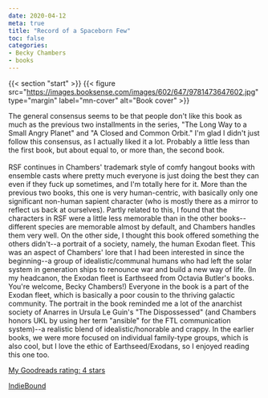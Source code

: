 ```yaml
---
date: 2020-04-12
meta: true
title: "Record of a Spaceborn Few"
toc: false
categories:
- Becky Chambers
- books
---
```


{{< section "start" >}}
{{< figure src="https://images.booksense.com/images/602/647/9781473647602.jpg" type="margin" label="mn-cover" alt="Book cover" >}}

The general consensus seems to be that people don't like this book as much as the previous two installments in the series, "The Long Way to a Small Angry Planet" and "A Closed and Common Orbit." I'm glad I didn't just follow this consensus, as I actually liked it a lot. Probably a little less than the first book, but about equal to, or more than, the second book.<br /><br />RSF continues in Chambers' trademark style of comfy hangout books with ensemble casts where pretty much everyone is just doing the best they can even if they fuck up sometimes, and I'm totally here for it. More than the previous two books, this one is very human-centric, with basically only one significant non-human sapient character (who is mostly there as a mirror to reflect us back at ourselves). Partly related to this, I found that the characters in RSF were a little less memorable than in the other books--different species are memorable almost by default, and Chambers handles them very well. On the other side, I thought this book offered something the others didn't--a portrait of a society, namely, the human Exodan fleet. This was an aspect of Chambers' lore that I had been interested in since the beginning--a group of idealistic/communal humans who had left the solar system in generation ships to renounce war and build a new way of life. (In my headcanon, the Exodan fleet is Earthseed from Octavia Butler's books. You're welcome, Becky Chambers!) Everyone in the book is a part of the Exodan fleet, which is basically a poor cousin to the thriving galactic community. The portrait in the book reminded me a lot of the anarchist society of Anarres in Ursula Le Guin's "The Dispossessed" (and Chambers honors UKL by using her term "ansible" for the FTL communication system)--a realistic blend of idealistic/honorable and crappy. In the earlier books, we were more focused on individual family-type groups, which is also cool, but I love the ethic of Earthseed/Exodans, so I enjoyed reading this one too. 

[My Goodreads rating: 4 stars](https://www.goodreads.com/review/show/3264700044)  

[IndieBound](https://www.indiebound.org/book/9781473647602)
